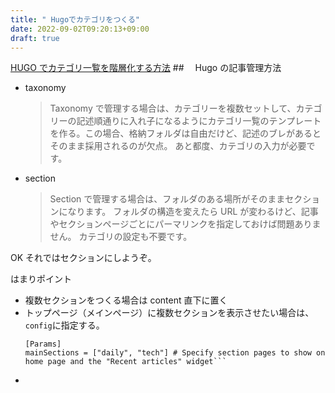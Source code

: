 ```yaml
---
title: " Hugoでカテゴリをつくる"
date: 2022-09-02T09:20:13+09:00
draft: true
---
```


[HUGO でカテゴリ一覧を階層化する方法](https://aloha-ru.com/hugo/category-management/) ##　 Hugo の記事管理方法

- taxonomy
  > Taxonomy で管理する場合は、カテゴリーを複数セットして、カテゴリーの記述順通りに入れ子になるようにカテゴリ一覧のテンプレートを作る。この場合、格納フォルダは自由だけど、記述のブレがあるとそのまま採用されるのが欠点。
  > あと都度、カテゴリの入力が必要です。
- section
  > Section で管理する場合は、フォルダのある場所がそのままセクションになります。
  > フォルダの構造を変えたら URL が変わるけど、記事やセクションページごとにパーマリンクを指定しておけば問題ありません。
  > カテゴリの設定も不要です。

OK それではセクションにしようぞ。

はまりポイント

- 複数セクションをつくる場合は content 直下に置く
- トップページ（メインページ）に複数セクションを表示させたい場合は、`config`に指定する。
  ````
  [Params]
  mainSections = ["daily", "tech"] # Specify section pages to show on home page and the "Recent articles" widget```
  ````
-
